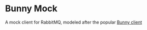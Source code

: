 Bunny Mock
==========

A mock client for RabbitMQ, modeled after the popular [Bunny client](https://github.com/ruby-amqp/bunny)
